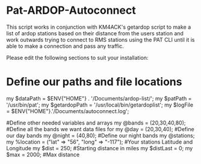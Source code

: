 # Pat-ARDOP-Autoconnect
This script works in conjunction with KM4ACK's getardop script 
to make a list of ardop stations based on their distance from 
the users station and work outwards trying to connect to RMS
stations using the PAT CLI until it is able to make a connection 
and pass any traffic.

Please edit the following sections to suit your installation:
# Define our paths and file locations
my $dataPath = $ENV{"HOME"} . '/Documents/ardop-list/';
my $patPath = '/usr/bin/pat';
my $getardopPath = '/usr/local/bin/getardoplist';
my $logFile = $ENV{"HOME"}.'/Documents/autoconnect.log';

#Define other needed variables and arrays
my @bands = (20,30,40,80); #Define all the bands we want data files for
my @day = (20,30,40); #Define our day bands
my @night = (40,80); #Define our night bands
my @stations;
my %location = ("lat" => "56", "long" => "-117");  #Your stations Latitude and Longitude
my $dist = 250; #Starting distance in miles
my $distLast = 0;
my $max = 2000; #Max distance
